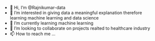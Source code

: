 - 👋 Hi, I’m @Rajnikumar-data
- 👀 I’m interested in giving data a meaningful explanation therefore learning machine learning and data science
- 🌱 I’m currently learning machine learning
- 💞️ I’m looking to collaborate on projects realted to healthcare industry
- 📫 How to reach me ...

<!---
Rajnikumar-data/Rajnikumar-data is a ✨ special ✨ repository because its `README.md` (this file) appears on your GitHub profile.
You can click the Preview link to take a look at your changes.
--->
